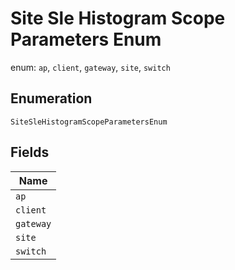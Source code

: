 
# Site Sle Histogram Scope Parameters Enum

enum: `ap`, `client`, `gateway`, `site`, `switch`

## Enumeration

`SiteSleHistogramScopeParametersEnum`

## Fields

| Name |
|  --- |
| `ap` |
| `client` |
| `gateway` |
| `site` |
| `switch` |

